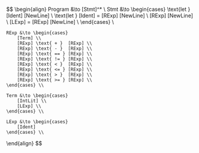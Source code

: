 $$
\begin{align}
    Program &\to [Stmt]^* \\
    Stmt &\to \begin{cases}
        \text{let } [Ident] [NewLine] \\
        \text{let } [Ident] = [RExp] [NewLine] \\
        [RExp] [NewLine] \\
        [LExp] = [RExp] [NewLine] \\
    \end{cases} \\

    RExp &\to \begin{cases}
        [Term] \\
        [RExp] \text{ + }  [RExp] \\
        [RExp] \text{ - }  [RExp] \\
        [RExp] \text{ == } [RExp] \\
        [RExp] \text{ != } [RExp] \\
        [RExp] \text{ < }  [RExp] \\
        [RExp] \text{ <= } [RExp] \\
        [RExp] \text{ > }  [RExp] \\
        [RExp] \text{ >= } [RExp] \\
    \end{cases} \\

    Term &\to \begin{cases}
        [IntLit] \\
        [LExp] \\
    \end{cases} \\

    LExp &\to \begin{cases}
        [Ident]
    \end{cases} \\
\end{align}
$$
